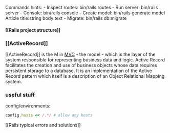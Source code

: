 
Commands hints:
	- Inspect routes: bin/rails routes
	- Run server: bin/rails server
	- Console: bin/rails console
	- Create model: bin/rails generate model Article title:string body:text
	- Migrate: bin/rails db:migrate

#### **[[Rails project structure]]**

### [[ActiveRecord]]
[[ActiveRecord]] is the M in [MVC](https://en.wikipedia.org/wiki/Model%E2%80%93view%E2%80%93controller) - the model - which is the layer of the system responsible for representing business data and logic. Active Record facilitates the creation and use of business objects whose data requires persistent storage to a database. It is an implementation of the Active Record pattern which itself is a description of an Object Relational Mapping system.


### useful stuff

config/environments:
```ruby
config.hosts << /.*/ # allow any hosts
```



[[Rails typical errors and solutions]]
